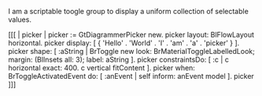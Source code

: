 I am a scriptable toogle group to display a uniform collection of selectable values.

[[[
| picker |
picker := GtDiagrammerPicker new.
picker layout: BlFlowLayout horizontal.
picker display: [ { 'Hello' . 'World' . 'I' . 'am' . 'a' . 'picker' } ].
picker shape: [ :aString | BrToggle new
	look: BrMaterialToggleLabelledLook;
	margin: (BlInsets all: 3);
	label: aString ].
picker constraintsDo: [ :c |
	c horizontal exact: 400.
	c vertical fitContent ].
picker when: BrToggleActivatedEvent do: [ :anEvent | self inform: anEvent model ].
picker
]]]